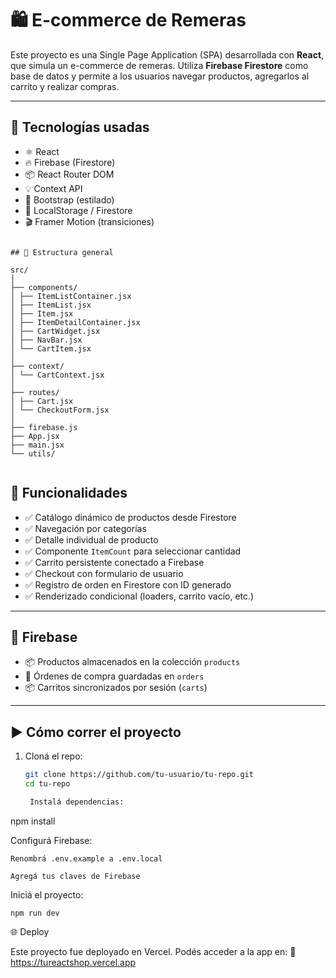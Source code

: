 # 🛍️ E-commerce de Remeras

Este proyecto es una Single Page Application (SPA) desarrollada con **React**, que simula un e-commerce de remeras. Utiliza **Firebase Firestore** como base de datos y permite a los usuarios navegar productos, agregarlos al carrito y realizar compras.

---

## 🚀 Tecnologías usadas

- ⚛️ React
- 🔥 Firebase (Firestore)
- 📦 React Router DOM
- 💡 Context API
- 💅 Bootstrap (estilado)
- 💾 LocalStorage / Firestore
- 🎬 Framer Motion (transiciones)

~~~

## 📁 Estructura general

src/
│
├── components/
│ ├── ItemListContainer.jsx
│ ├── ItemList.jsx
│ ├── Item.jsx
│ ├── ItemDetailContainer.jsx
│ ├── CartWidget.jsx
│ ├── NavBar.jsx
│ └── CartItem.jsx
│
├── context/
│ └── CartContext.jsx
│
├── routes/
│ ├── Cart.jsx
│ └── CheckoutForm.jsx
│
├── firebase.js
├── App.jsx
├── main.jsx
└── utils/


~~~

## 🔧 Funcionalidades

- ✅ Catálogo dinámico de productos desde Firestore
- ✅ Navegación por categorías
- ✅ Detalle individual de producto
- ✅ Componente `ItemCount` para seleccionar cantidad
- ✅ Carrito persistente conectado a Firebase
- ✅ Checkout con formulario de usuario
- ✅ Registro de orden en Firestore con ID generado
- ✅ Renderizado condicional (loaders, carrito vacío, etc.)

---

## 🔗 Firebase

- 📦 Productos almacenados en la colección `products`
- 🧾 Órdenes de compra guardadas en `orders`
- 📦 Carritos sincronizados por sesión (`carts`)

---

## ▶️ Cómo correr el proyecto

1. Cloná el repo:
   ```bash
   git clone https://github.com/tu-usuario/tu-repo.git
   cd tu-repo

    Instalá dependencias:

npm install

Configurá Firebase:

    Renombrá .env.example a .env.local

    Agregá tus claves de Firebase

Iniciá el proyecto:

    npm run dev

🌐 Deploy

Este proyecto fue deployado en Vercel.
Podés acceder a la app en:
📎 https://tureactshop.vercel.app
